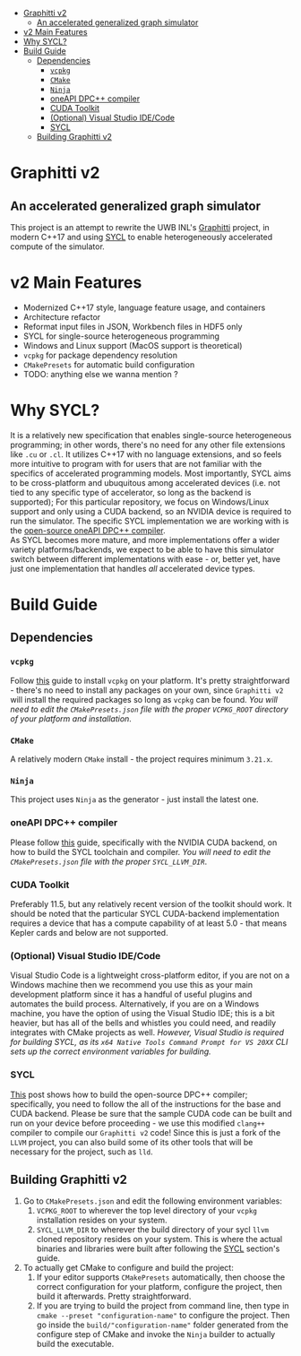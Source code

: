 - [Graphitti v2](#graphitti-v2)
  - [An accelerated generalized graph simulator](#an-accelerated-generalized-graph-simulator)
- [v2 Main Features](#v2-main-features)
- [Why SYCL?](#why-sycl)
- [Build Guide](#build-guide)
  - [Dependencies](#dependencies)
    - [`vcpkg`](#vcpkg)
    - [`CMake`](#cmake)
    - [`Ninja`](#ninja)
    - [oneAPI DPC++ compiler](#oneapi-dpc-compiler)
    - [CUDA Toolkit](#cuda-toolkit)
    - [(Optional) Visual Studio IDE/Code](#optional-visual-studio-idecode)
    - [SYCL](#sycl)
  - [Building Graphitti v2](#building-graphitti-v2)

# Graphitti v2 
## An accelerated generalized graph simulator
This project is an attempt to rewrite the UWB INL's [Graphitti](https://github.com/UWB-Biocomputing/Graphitti) project, in modern C++17 and using [SYCL](https://www.khronos.org/sycl/) to enable heterogeneously accelerated compute of the simulator.

# v2 Main Features
- Modernized C++17 style, language feature usage, and containers
- Architecture refactor 
- Reformat input files in JSON, Workbench files in HDF5 only 
- SYCL for single-source heterogeneous programming
- Windows and Linux support (MacOS support is theoretical)
- `vcpkg` for package dependency resolution
- `CMakePresets` for automatic build configuration
- TODO: anything else we wanna mention ?

# Why SYCL?
It is a relatively new specification that enables single-source heterogeneous programming; in other words, there's no need for any other file extensions like `.cu` or `.cl`. It utilizes C++17 with no language extensions, and so feels more intuitive to program with for users that are not familiar with the specifics of accelerated programming models. Most importantly, SYCL aims to be cross-platform and ubuquitous among accelerated devices (i.e. not tied to any specific type of accelerator, so long as the backend is supported); For this particular repository, we focus on Windows/Linux support and only using a CUDA backend, so an NVIDIA device is required to run the simulator. The specific SYCL implementation we are working with is the [open-source oneAPI DPC++ compiler](https://github.com/intel/llvm).  
As SYCL becomes more mature, and more implementations offer a wider variety platforms/backends, we expect to be able to have this simulator switch between different implementations with ease - or, better yet, have just one implementation that handles _all_ accelerated device types.

# Build Guide

## Dependencies

### `vcpkg`
Follow [this](https://vcpkg.io/en/getting-started.html) guide to install `vcpkg` on your platform. It's pretty straightforward - there's no need to install any packages on your own, since `Graphitti v2` will install the required packages so long as `vcpkg` can be found. _You will need to edit the `CMakePresets.json` file with the proper `VCPKG_ROOT` directory of your platform and installation_.

### `CMake`
A relatively modern `CMake` install - the project requires minimum `3.21.x`.

### `Ninja`
This project uses `Ninja` as the generator - just install the latest one.

### oneAPI DPC++ compiler
Please follow [this](https://intel.github.io/llvm-docs/GetStartedGuide.html) guide, specifically with the NVIDIA CUDA backend, on how to build the SYCL toolchain and compiler. _You will need to edit the `CMakePresets.json` file with the proper `SYCL_LLVM_DIR`_.

### CUDA Toolkit
Preferably 11.5, but any relatively recent version of the toolkit should work. It should be noted that the particular SYCL CUDA-backend implementation requires a device that has a compute capability of at least 5.0 - that means Kepler cards and below are not supported.

### (Optional) Visual Studio IDE/Code
Visual Studio Code is a lightweight cross-platform editor, if you are not on a Windows machine then we recommend you use this as your main development platform since it has a handful of useful plugins and automates the build process. 
Alternatively, if you are on a Windows machine, you have the option of using the Visual Studio IDE; this is a bit heavier, but has all of the bells and whistles you could need, and readily integrates with CMake projects as well. *However, Visual Studio is required for building SYCL, as its `x64 Native Tools Command Prompt for VS 20XX` CLI sets up the correct environment variables for building.*

### SYCL 
[This](https://intel.github.io/llvm-docs/GetStartedGuide.html) post shows how to build the open-source DPC++ compiler; specifically, you need to follow the all of the instructions for the base and CUDA backend. Please be sure that the sample CUDA code can be built and run on your device before proceeding - we use this modified `clang++` compiler to compile our `Graphitti v2` code! Since this is just a fork of the `LLVM` project, you can also build some of its other tools that will be necessary for the project, such as `lld`. 

## Building Graphitti v2

1. Go to `CMakePresets.json` and edit the following environment variables:
   1. `VCPKG_ROOT` to wherever the top level directory of your `vcpkg` installation resides on your system.
   2. `SYCL_LLVM_DIR` to wherever the build directory of your sycl `llvm` cloned repository resides on your system. This is where the actual binaries and libraries were built after following the [SYCL](#sycl) section's guide.
2. To actually get CMake to configure and build the project:
   1. If your editor supports `CMakePresets` automatically, then choose the correct configuration for your platform, configure the project, then build it afterwards. Pretty straightforward.
   2. If you are trying to build the project from command line, then type in `cmake --preset "configuration-name"` to configure the project. Then go inside the `build/"configuration-name"` folder generated from the configure step of CMake and invoke the `Ninja` builder to actually build the executable.
